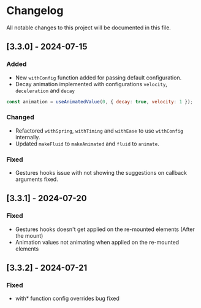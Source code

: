 # Changelog

All notable changes to this project will be documented in this file.

## [3.3.0] - 2024-07-15

### Added

- New `withConfig` function added for passing default configuration.
- Decay animation implemented with configurations `velocity`, `deceleration` and `decay`

```js
const animation = useAnimatedValue(0, { decay: true, velocity: 1 });
```

### Changed

- Refactored `withSpring`, `withTiming` and `withEase` to use `withConfig` internally.
- Updated `makeFluid` to `makeAnimated` and `fluid` to `animate`.

### Fixed

- Gestures hooks issue with not showing the suggestions on callback arguments fixed.

## [3.3.1] - 2024-07-20

### Fixed

- Gestures hooks doesn't get applied on the re-mounted elements (After the mount)
- Animation values not animating when applied on the re-mounted elements

## [3.3.2] - 2024-07-21

### Fixed

- with\* function config overrides bug fixed
